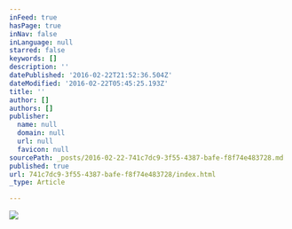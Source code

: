 ```yaml
---
inFeed: true
hasPage: true
inNav: false
inLanguage: null
starred: false
keywords: []
description: ''
datePublished: '2016-02-22T21:52:36.504Z'
dateModified: '2016-02-22T05:45:25.193Z'
title: ''
author: []
authors: []
publisher:
  name: null
  domain: null
  url: null
  favicon: null
sourcePath: _posts/2016-02-22-741c7dc9-3f55-4387-bafe-f8f74e483728.md
published: true
url: 741c7dc9-3f55-4387-bafe-f8f74e483728/index.html
_type: Article

---
```

![](https://the-grid-user-content.s3-us-west-2.amazonaws.com/c6be1705-2b0b-421d-a5bf-b8fbb96b3367.JPG)